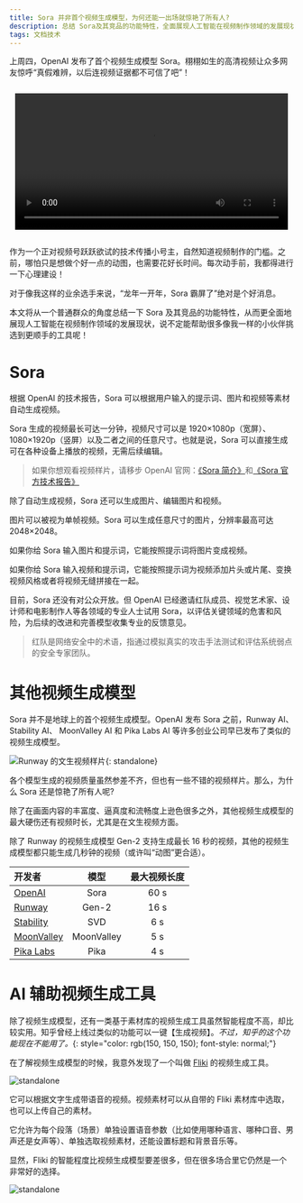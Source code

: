 ```yaml
---
title: Sora 并非首个视频生成模型，为何还能一出场就惊艳了所有人?
description: 总结 Sora及其竞品的功能特性，全面展现人工智能在视频制作领域的发展现状。
tags: 文档技术
---
```


上周四，OpenAI 发布了首个视频生成模型 Sora。栩栩如生的高清视频让众多网友惊呼“真假难辨，以后连视频证据都不可信了吧”！

<div style="margin: 2em 10px;">
  <video width="100%" height="auto" controls="controls" src="https://vdn6.vzuu.com/HD/23450c92-cf93-11ee-b01f-d246a47ad65d-v8_f2_t1_2WZXfTu4.mp4?pkey=AAUwoGA2TO4RAbZN9c9rnhTb9KyCnNqRp6hl892ISf5o9igmGCizoY2donSrAe7HJL7duq_yRwTXAeg9g71O4Cmf&c=avc.8.0&f=mp4&pu=e59e796c&bu=1513c7c2&expiration=1708593331&v=ks6&pp=ChMxNDAxNjIzODY1NzM5NTc5MzkyGGMiC2ZlZWRfY2hvaWNlMhMxMzY5MDA1NjA4NTk5OTA0MjU3PXu830Q%3D&pf=Web&pt=zhihu"></video>
</div>

作为一个正对视频号跃跃欲试的技术传播小号主，自然知道视频制作的门槛。之前，哪怕只是想做个好一点的动图，也需要花好长时间。每次动手前，我都得进行一下心理建设！

对于像我这样的业余选手来说，“龙年一开年，Sora 霸屏了”绝对是个好消息。

本文将从一个普通群众的角度总结一下 Sora 及其竞品的功能特性，从而更全面地展现人工智能在视频制作领域的发展现状，说不定能帮助很多像我一样的小伙伴挑选到更顺手的工具呢！


# Sora

根据 OpenAI 的技术报告，Sora 可以根据用户输入的提示词、图片和视频等素材自动生成视频。

Sora 生成的视频最长可达一分钟，视频尺寸可以是 1920×1080p（宽屏）、1080×1920p（竖屏）以及二者之间的任意尺寸。也就是说，Sora 可以直接生成可在各种设备上播放的视频，无需后续编辑。

> 如果你想观看视频样片，请移步 OpenAI 官网：[《Sora 简介》](https://openai.com/sora)和[《Sora 官方技术报告》](https://openai.com/research/video-generation-models-as-world-simulators)

除了自动生成视频，Sora 还可以生成图片、编辑图片和视频。

图片可以被视为单帧视频。Sora 可以生成任意尺寸的图片，分辨率最高可达 2048×2048。

如果你给 Sora 输入图片和提示词，它能按照提示词将图片变成视频。

如果你给 Sora 输入视频和提示词，它能按照提示词为视频添加片头或片尾、变换视频风格或者将视频无缝拼接在一起。

目前，Sora 还没有对公众开放。但 OpenAI 已经邀请红队成员、视觉艺术家、设计师和电影制作人等各领域的专业人士试用 Sora，以评估关键领域的危害和风险，为后续的改进和完善模型收集专业的反馈意见。

> 红队是网络安全中的术语，指通过模拟真实的攻击手法测试和评估系统弱点的安全专家团队。

# 其他视频生成模型

Sora 并不是地球上的首个视频生成模型。OpenAI 发布 Sora 之前，Runway AI、Stability AI、 MoonValley AI 和 Pika Labs AI 等许多创业公司早已发布了类似的视频生成模型。

![Runway 的文生视频样片](https://pic2.zhimg.com/v2-b9a2c8553b58e925c3a6e170b2e406d9_b.webp){: standalone}

各个模型生成的视频质量虽然参差不齐，但也有一些不错的视频样片。那么，为什么 Sora 还是惊艳了所有人呢?

除了在画面内容的丰富度、逼真度和流畅度上逊色很多之外，其他视频生成模型的最大硬伤还有视频时长，尤其是在文生视频方面。

除了 Runway 的视频生成模型 Gen-2 支持生成最长 16 秒的视频，其他的视频生成模型都只能生成几秒钟的视频（或许叫“动图”更合适）。

|  开发者  |  模型  |  最大视频长度  |
|:---|:---:|:--:|
|  [OpenAI]  |  Sora  |  60 s  |
|  [Runway]  |  Gen-2  |  16 s  |
|  [Stability]  |  SVD  |  6 s  |
|  [MoonValley]  |  MoonValley  |  5 s  |
|  [Pika Labs][Pika] |  Pika  |  4 s  |

<!-- link definition -->
[OpenAI]: https://openai.com "OpenAI官网"
[Runway]: https://runwayml.com/ "Runway官网"
[Stability]: https://stability.ai/ "Stability官网"
[MoonValley]: https://moonvalley.ai/ "MoonValley官网"
[Pika]: https://pikalabsai.org/ "Pika官网"

# AI 辅助视频生成工具

除了视频生成模型，还有一类基于素材库的视频生成工具虽然智能程度不高，却比较实用。知乎曾经上线过类似的功能可以一键【生成视频】。*不过，知乎的这个功能现在不能用了。*{: style="color: rgb(150, 150, 150); font-style: normal;"}

在了解视频生成模型的时候，我意外发现了一个叫做 [Fliki] 的视频生成工具。

![standalone](https://pic1.zhimg.com/80/v2-85dc642235b6fe4508aa393e6a451198_720w.webp)

它可以根据文字生成带语音的视频。视频素材可以从自带的 Fliki 素材库中选取，也可以上传自己的素材。

它允许为每个段落（场景）单独设置语音参数（比如使用哪种语言、哪种口音、男声还是女声等）、单独选取视频素材，还能设置标题和背景音乐等。

显然，Fliki 的智能程度比视频生成模型要差很多，但在很多场合里它仍然是一个非常好的选择。

![standalone](https://pic3.zhimg.com/80/v2-bb8089a1f1b79c7e07fea5da234304e6_720w.webp)

[Fliki]: https://fliki.ai/ "Fliki官网"



